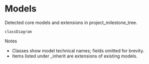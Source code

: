# Models

Detected core models and extensions in project_milestone_tree.

```mermaid
classDiagram
```

Notes
- Classes show model technical names; fields omitted for brevity.
- Items listed under _inherit are extensions of existing models.
